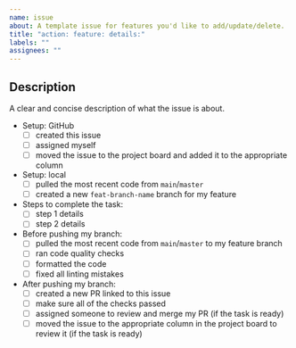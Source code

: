 ```yaml
---
name: issue
about: A template issue for features you'd like to add/update/delete.
title: "action: feature: details:"
labels: ""
assignees: ""
---
```


<!--
  Make your issue easy to find:

  - milestone: the current module
  - labels: anything that will make this easier to filter
-->

## Description

A clear and concise description of what the issue is about.

<!-- You can modify any parts of this template not applicable to your Issue. -->

- Setup: GitHub
  - [ ] created this issue
  - [ ] assigned myself
  - [ ] moved the issue to the project board and added it to the appropriate
        column
- Setup: local
  - [ ] pulled the most recent code from `main`/`master`
  - [ ] created a new `feat-branch-name` branch for my feature
- Steps to complete the task:
  <!-- You can add the required steps and details to complete the task -->
  - [ ] step 1 details
  - [ ] step 2 details
- Before pushing my branch:
  - [ ] pulled the most recent code from `main`/`master` to my feature branch
  - [ ] ran code quality checks
  - [ ] formatted the code
  - [ ] fixed all linting mistakes
- After pushing my branch:
  - [ ] created a new PR linked to this issue
  - [ ] make sure all of the checks passed
  - [ ] assigned someone to review and merge my PR (if the task is ready)
  - [ ] moved the issue to the appropriate column in the project board to review
        it (if the task is ready)
